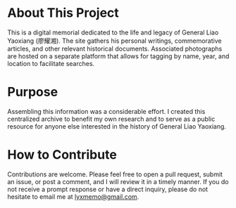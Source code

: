 # About This Project
This is a digital memorial dedicated to the life and legacy of General Liao Yaoxiang (廖耀湘). The site gathers his personal writings, commemorative articles, and other relevant historical documents. Associated photographs are hosted on a separate platform that allows for tagging by name, year, and location to facilitate searches.

# Purpose
Assembling this information was a considerable effort. I created this centralized archive to benefit my own research and to serve as a public resource for anyone else interested in the history of General Liao Yaoxiang.

# How to Contribute
Contributions are welcome. Please feel free to open a pull request, submit an issue, or post a comment, and I will review it in a timely manner. If you do not receive a prompt response or have a direct inquiry, please do not hesitate to email me at lyxmemo@gmail.com.